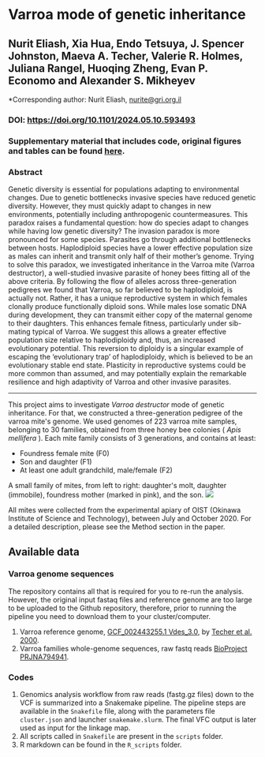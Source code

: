 # Varroa mode of genetic inheritance
## Nurit Eliash, Xia Hua, Endo Tetsuya, J. Spencer Johnston, Maeva A. Techer, Valerie R. Holmes, Juliana Rangel, Huoqing Zheng, Evan P. Economo and Alexander S. Mikheyev 

*Corresponding author: Nurit Eliash, nurite@gri.org.il
### DOI: https://doi.org/10.1101/2024.05.10.593493

### Supplementary material that includes code, original figures and tables can be found [here](https://rpubs.com/Nurit_Eliash/1288713).

### Abstract
Genetic diversity is essential for populations adapting to environmental changes. Due to genetic bottlenecks invasive species have reduced genetic diversity. However, they must quickly adapt to changes in new environments, potentially including anthropogenic countermeasures. This paradox raises a fundamental question: how do species adapt to changes while having low genetic diversity? The invasion paradox is more pronounced for some species. Parasites go through additional bottlenecks between hosts. Haplodiploid species have a lower effective population size as males can inherit and transmit only half of their mother’s genome. Trying to solve this paradox, we investigated inheritance in the Varroa mite (Varroa destructor), a well-studied invasive parasite of honey bees fitting all of the above criteria. By following the flow of alleles across three-generation pedigrees we found that Varroa, so far believed to be haplodiploid, is actually not. Rather, it has a unique reproductive system in which females clonally produce functionally diploid sons. While males lose somatic DNA during development, they can transmit either copy of the maternal genome to their daughters. This enhances female fitness, particularly under sib-mating typical of Varroa. We suggest this allows a greater effective population size relative to haplodiploidy and, thus, an increased evolutionary potential. This reversion to diploidy is a singular example of escaping the ‘evolutionary trap’ of haplodiploidy, which is believed to be an evolutionary stable end state. Plasticity in reproductive systems could be more common than assumed, and may potentially explain the remarkable resilience and high adaptivity of Varroa and other invasive parasites.

---

This project aims to investigate <i>Varroa destructor</i> mode of genetic inheritance. 
For that, we constructed a three-generation pedigree of the varroa mite's genome.
We used genomes of 223 varroa mite samples, belonging to 30 families, obtained from three honey bee colonies (<i> Apis mellifera</i> ).
Each mite family consists of 3 generations, and contains at least:
- Foundress female mite (F0)
- Son and daughter (F1)
- At least one adult grandchild, male/female (F2) 

A small family of mites, from left to right: daughter's molt, daughter (immobile), foundress mother (marked in pink), and the son. ![](pictures/family1.jpg)

All mites were collected from the experimental apiary of OIST (Okinawa Institute of Science and Technology), between July and October 2020. For a detailed description, please see the Method section in the paper.  

## Available data
### Varroa genome sequences 
The repository contains all that is required for you to re-run the analysis.
However, the original input fastaq files and reference genome are too large to be uploaded to the Github repository, therefore, prior to running the pipeline you need to download them to your cluster/computer. 
1. Varroa reference genome, [GCF_002443255.1 Vdes_3.0](https://www.ncbi.nlm.nih.gov/genome/?term=txid109461%5Borgn%5D), by [Techer et al. 2000](https://www.nature.com/articles/s42003-019-0606-0).
2. Varroa families whole-genome sequences, raw fastq reads [BioProject PRJNA794941](https://www.ncbi.nlm.nih.gov/bioproject/PRJNA794941/).  

### Codes
1. Genomics analysis workflow from raw reads (fastg.gz files) down to the VCF is summarized into a Snakemake pipeline. The pipeline steps are available in the `Snakefile` file, along with the parameters file `cluster.json` and launcher `snakemake.slurm`. The final VFC output is later used as input for the linkage map.
2. All scripts called in `Snakefile` are present in the `scripts` folder.
3. R markdown can be found in the `R_scripts` folder.

